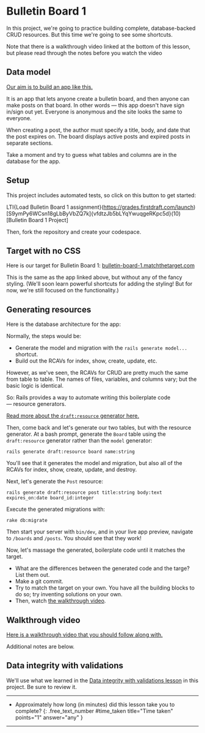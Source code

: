 # Bulletin Board 1

In this project, we're going to practice building complete, database-backed CRUD resources. But this time we're going to see some shortcuts.

<div class="bg-red-100 py-1 px-5" markdown="1">
Note that there is a walkthrough video linked at the bottom of this lesson, but please read through the notes before you watch the video
</div>

## Data model

[Our aim is to build an app like this.](https://bulletin-board-bootstrap.matchthetarget.com/)

It is an app that lets anyone create a bulletin board, and then anyone can make posts on that board. In other words — this app doesn't have sign in/sign out yet. Everyone is anonymous and the site looks the same to everyone.

When creating a post, the author must specify a title, body, and date that the post expires on. The board displays active posts and expired posts in separate sections.

Take a moment and try to guess what tables and columns are in the database for the app.

## Setup 

This project includes automated tests, so click on this button to get started:

LTI{Load Bulletin Board 1 assignment}(https://grades.firstdraft.com/launch)[S9ymPy6WCsn18gLbByVbZQ7k]{vfdtzJb5bLYqYwuqgeRKpc5d}(10)[Bulletin Board 1 Project]

Then, fork the repository and create your codespace.

## Target with no CSS

Here is our target for Bulletin Board 1: [bulletin-board-1.matchthetarget.com](https://bulletin-board-1.matchthetarget.com/) 

This is the same as the app linked above, but without any of the fancy styling. (We'll soon learn powerful shortcuts for adding the styling! But for now, we're still focused on the functionality.)

## Generating resources

Here is the database architecture for the app:

Normally, the steps would be:

- Generate the model and migration with the `rails generate model...` shortcut.
- Build out the RCAVs for index, show, create, update, etc.

However, as we've seen, the RCAVs for CRUD are pretty much the same from table to table. The names of files, variables, and columns vary; but the basic logic is identical.

So: Rails provides a way to automate writing this boilerplate code — resource generators.

[Read more about the `draft:resource` generator here.](https://learn.firstdraft.com/lessons/133-draft-resource-generator)

Then, come back and let's generate our two tables, but with the resource generator. At a bash prompt, generate the `Board` table using the `draft:resource` generator rather than the `model` generator:

```
rails generate draft:resource board name:string
```

You'll see that it generates the model and migration, but also all of the RCAVs for index, show, create, update, and destroy.

Next, let's generate the `Post` resource:

```
rails generate draft:resource post title:string body:text expires_on:date board_id:integer
```

Execute the generated migrations with:

```
rake db:migrate
```

Then start your server with `bin/dev`, and in your live app preview, navigate to `/boards` and `/posts`. You should see that they work!

Now, let's massage the generated, boilerplate code until it matches the target.

- What are the differences between the generated code and the targe? List them out.
- Make a git commit.
- Try to match the target on your own. You have all the building blocks to do so; try inventing solutions on your own.
- Then, watch [the walkthrough video](https://share.descript.com/view/DlxVNV7HMx4).

## Walkthrough video

[Here is a walkthrough video that you should follow along with.](https://share.descript.com/view/DlxVNV7HMx4)

Additional notes are below.

## Data integrity with validations

We'll use what we learned in the [Data integrity with validations lesson](https://learn.firstdraft.com/lessons/132-data-integrity-with-validations) in this project. Be sure to review it.

---

- Approximately how long (in minutes) did this lesson take you to complete?
{: .free_text_number #time_taken title="Time taken" points="1" answer="any" }
	
---
